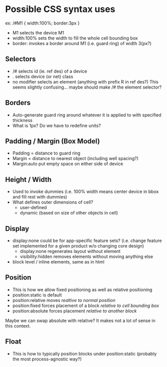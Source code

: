 # Possible CSS syntax uses
ex:
/#M1 {
    width:100%;
    border:3px
}

- M1 selects the device M1
- width:100% sets the width to fill the whole cell bounding box
- border: invokes a border around M1 (i.e. guard ring) of width 3(px?)

## Selectors
- /# selects id (ie. ref des) of a device
- . selects device (or net) class
- no modifier selects an element (anything with prefix R in ref des?)
This seems slightly confusing... maybe should make /# the element selector?


## Borders
- Auto-generate guard ring around whatever it is applied to with specified thickness
- What is 1px? Do we have to redefine units?


## Padding / Margin (Box Model)
- Padding = distance to guard ring
- Margin = distance to nearest object (including well spacing?)
- Margin:auto put empty space on either side of device


## Height / Width
- Used to invoke dummies (i.e. 100% width means center device in bbox and fill rest with dummies)
- What defines outer dimensions of cell?
    + user-defined
    + dynamic (based on size of other objects in cell)


## Display
- display:none could be for app-specific feature sets? (i.e. change feature set implemented for a given product w/o changing core design)
    + display:none regenerates layout without element
    + visibility:hidden removes elements without moving anything else
- block level / inline elements, same as in html


## Position
- This is how we allow fixed positioning as well as relative positioning
- position:static is default
- position:relative moves *realtive to normal position*
- position:fixed forces placement of a block *relative to cell bounding box*
- position:absolute forces placement *relative to another block*

Maybe we can swap absolute with relative? It makes not a lot of sense in this context.


## Float
- This is how to typically position blocks under position:static (probably the most process-agnostic way?)


## 
